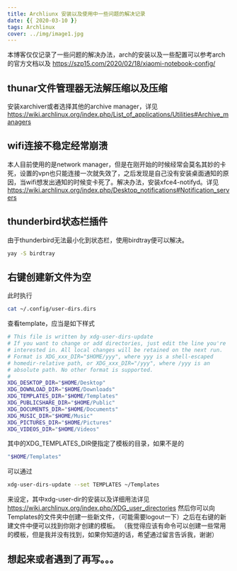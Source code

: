 ```yaml
---
title: Archliunx 安装以及使用中一些问题的解决记录
date: {{ 2020-03-10 }}
tags: Archlinux
cover: ../img/image1.jpg
---
```


本博客仅仅记录了一些问题的解决办法，arch的安装以及一些配置可以参考arch的官方文档以及 https://szp15.com/2020/02/18/xiaomi-notebook-config/

## thunar文件管理器无法解压缩以及压缩
安装xarchiver或者选择其他的archive manager，详见 https://wiki.archlinux.org/index.php/List_of_applications/Utilities#Archive_managers

## wifi连接不稳定经常崩溃
本人目前使用的是network manager，但是在刚开始的时候经常会莫名其妙的卡死，设置的vpn也只能连接一次就失效了，之后发现是自己没有安装桌面通知的原因，当wifi想发出通知的时候变卡死了。解决办法，安装xfce4-notifyd。详见 https://wiki.archlinux.org/index.php/Desktop_notifications#Notification_servers

## thunderbird状态栏插件
由于thunderbird无法最小化到状态栏，使用birdtray便可以解决。
```bash
yay -S birdtray
```

## 右键创建新文件为空
此时执行
```bash
cat ~/.config/user-dirs.dirs
```
查看template，应当是如下样式
```bash
# This file is written by xdg-user-dirs-update
# If you want to change or add directories, just edit the line you're
# interested in. All local changes will be retained on the next run.
# Format is XDG_xxx_DIR="$HOME/yyy", where yyy is a shell-escaped
# homedir-relative path, or XDG_xxx_DIR="/yyy", where /yyy is an
# absolute path. No other format is supported.
# 
XDG_DESKTOP_DIR="$HOME/Desktop"
XDG_DOWNLOAD_DIR="$HOME/Downloads"
XDG_TEMPLATES_DIR="$HOME/Templates"
XDG_PUBLICSHARE_DIR="$HOME/Public"
XDG_DOCUMENTS_DIR="$HOME/Documents"
XDG_MUSIC_DIR="$HOME/Music"
XDG_PICTURES_DIR="$HOME/Pictures"
XDG_VIDEOS_DIR="$HOME/Videos"
```
其中的XDG_TEMPLATES_DIR便指定了模板的目录，如果不是的
```bash
"$HOME/Templates"
```
可以通过
```bash
xdg-user-dirs-update --set TEMPLATES ~/Templates
```
来设定，其中xdg-user-dir的安装以及详细用法详见 https://wiki.archlinux.org/index.php/XDG_user_directories
然后你可以向Templates的文件夹中创建一些新文件，（可能需要logout一下）之后在右键的新建文件中便可以找到你刚才创建的模板。
（我觉得应该有命令可以创建一些常用的模板，但是我并没有找到，如果你知道的话，希望通过留言告诉我，谢谢）

## 想起来或者遇到了再写。。。